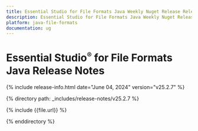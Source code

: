 ```yaml
---
title: Essential Studio for File Formats Java Weekly Nuget Release Release Notes  
description: Essential Studio for File Formats Java Weekly Nuget Release Release Notes  
platform: java-file-formats
documentation: ug
---
```


# Essential Studio<sup style="font-size:70%">&reg;</sup> for File Formats Java Release Notes  

{% include release-info.html date="June 04, 2024"  version="v25.2.7" %}

{% directory path: _includes/release-notes/v25.2.7 %}

{% include {{file.url}} %}

{% enddirectory %}





